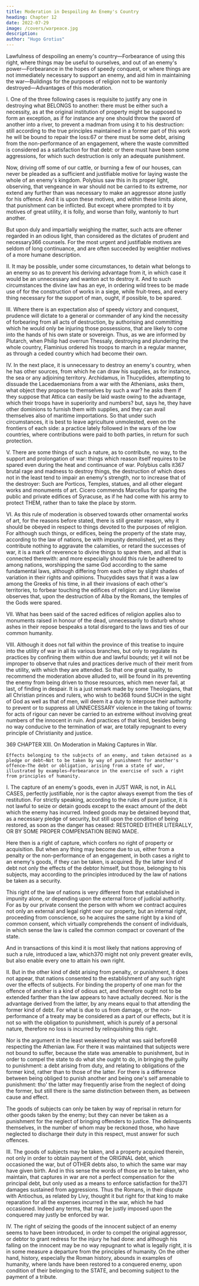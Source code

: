 ```yaml
---
title: Moderation in Despoiling An Enemy's Country
heading: Chapter 12
date: 2022-07-29
image: /covers/warpeace.jpg
description: 
author: "Hugo Grotius"
---
```



Lawfulness of despoiling an enemy's country—Forbearance of using this right, where things may be useful to ourselves, and out of an enemy's power—Forbearance in the hopes of speedy conquest, or where things are not immediately necessary to support an enemy, and aid him in maintaining the war—Buildings for the purposes of religion not to be wantonly destroyed—Advantages of this moderation.

I. One of the three following cases is requisite to justify any one in destroying what BELONGS to another: there must be either such a necessity, as at the original institution of property might be supposed to form an exception, as if for instance any one should throw the sword of another into a river, to prevent a madman from using it to his destruction: still according to the true principles maintained in a former part of this work he will be bound to repair the loss:67 or there must be some debt, arising from the non-performance of an engagement, where the waste committed is considered as a satisfaction for that debt: or there must have been some aggressions, for which such destruction is only an adequate punishment.

Now, driving off some of our cattle, or burning a few of our houses, can never be pleaded as a sufficient and justifiable motive for laying waste the whole of an enemy's kingdom. Polybius saw this in its proper light, observing, that vengeance in war should not be carried to its extreme, nor extend any further than was necessary to make an aggressor atone justly for his offence. And it is upon these motives, and within these limits alone, that punishment can be inflicted. But except where prompted to it by motives of great utility, it is folly, and worse than folly, wantonly to hurt another.

But upon duly and impartially weighing the matter, such acts are oftener regarded in an odious light, than considered as the dictates of prudent and necessary366 counsels. For the most urgent and justifiable motives are seldom of long continuance, and are often succeeded by weightier motives of a more humane description.

II. It may be possible, under some circumstances, to detain what belongs to an enemy so as to prevent his deriving advantage from it, in which case it would be an unnecessary and wanton act to destroy it. And to such circumstances the divine law has an eye, in ordering wild trees to be made use of for the construction of works in a siege, while fruit-trees, and every thing necessary for the support of man, ought, if possible, to be spared.

III. Where there is an expectation also of speedy victory and conquest, prudence will dictate to a general or commander of any kind the necessity of forbearing from all acts of destruction, by authorising and committing which he would only be injuring those possessions, that are likely to come into the hands of his own state or sovereign. Thus, as we are informed by Plutarch, when Philip had overrun Thessaly, destroying and plundering the whole country, Flaminius ordered his troops to march in a regular manner, as through a ceded country which had become their own.

IV. In the next place, it is unnecessary to destroy an enemy's country, when he has other sources, from which he can draw his supplies, as for instance, the sea or any adjoining territory. Archidamus, in Thucydides, attempting to dissuade the Lacedaemonians from a war with the Athenians, asks them, what object they propose to themselves by such a war? he asks them if they suppose that Attica can easily be laid waste owing to the advantage, which their troops have in superiority and numbers? but, says he, they have other dominions to furnish them with supplies, and they can avail themselves also of maritime importations. So that under such circumstances, it is best to leave agriculture unmolested, even on the frontiers of each side: a practice lately followed in the wars of the low countries, where contributions were paid to both parties, in return for such protection.

V. There are some things of such a nature, as to contribute, no way, to the support and prolongation of war: things which reason itself requires to be spared even during the heat and continuance of war. Polybius calls it367 brutal rage and madness to destroy things, the destruction of which does not in the least tend to impair an enemy's strength, nor to increase that of the destroyer: Such are Porticos, Temples, statues, and all other elegant works and monuments of art. Cicero commends Marcellus for sparing the public and private edifices of Syracuse, as if he had come with his army to protect THEM, rather than to take the place by storm.

VI. As this rule of moderation is observed towards other ornamental works of art, for the reasons before stated, there is still greater reason, why it should be obeyed in respect to things devoted to the purposes of religion. For although such things, or edifices, being the property of the state may, according to the law of nations, be with impunity demolished, yet as they contribute nothing to aggravate the calamities, or retard the successes of war, it is a mark of reverence to divine things to spare them, and all that is connected therewith: and more especially should this rule be adhered to among nations, worshipping the same God according to the same fundamental laws, although differing from each other by slight shades of variation in their rights and opinions. Thucydides says that it was a law among the Greeks of his time, in all their invasions of each other's territories, to forbear touching the edifices of religion: and Livy likewise observes that, upon the destruction of Alba by the Romans, the temples of the Gods were spared.

VII. What has been said of the sacred edifices of religion applies also to monuments raised in honour of the dead, unnecessarily to disturb whose ashes in their repose bespeaks a total disregard to the laws and ties of our common humanity.

VIII. Although it does not fall within the province of this treatise to inquire into the utility of war in all its various branches, but only to regulate its practices by confining them within due and lawful bounds; yet it will not be improper to observe that rules and practices derive much of their merit from the utility, with which they are attended. So that one great quality, to recommend the moderation above alluded to, will be found in its preventing the enemy from being driven to those resources, which men never fail, at last, of finding in despair. It is a just remark made by some Theologians, that all Christian princes and rulers, who wish to be368 found SUCH in the sight of God as well as that of men, will deem it a duty to interpose their authority to prevent or to suppress all UNNECESSARY violence in the taking of towns: for acts of rigour can never be carried to an extreme without involving great numbers of the innocent in ruin. And practices of that kind, besides being no way conducive to the termination of war, are totally repugnant to every principle of Christianity and justice.

369
CHAPTER XIII.
On Moderation in Making Captures in War.

    Effects belonging to the subjects of an enemy, and taken detained as a pledge or debt—Not to be taken by way of punishment for another's offence—The debt or obligation, arising from a state of war, illustrated by examples—Forbearance in the exercise of such a right from principles of humanity.

I. The capture of an enemy's goods, even in JUST WAR, is not, in ALL CASES, perfectly justifiable, nor is the captor always exempt from the ties of restitution. For strictly speaking, according to the rules of pure justice, it is not lawful to seize or detain goods except to the exact amount of the debt which the enemy has incurred. Indeed goods may be detained beyond that, as a necessary pledge of security, but still upon the condition of being restored, as soon as the danger has ceased: RESTORED EITHER LITERALLY, OR BY SOME PROPER COMPENSATION BEING MADE.

Here then is a right of capture, which confers no right of property or acquisition. But when any thing may become due to us, either from a penalty or the non-performance of an engagement, in both cases a right to an enemy's goods, if they can be taken, is acquired. By the latter kind of debt not only the effects of the debtor himself, but those, belonging to his subjects, may according to the principles introduced by the law of nations be taken as a security.

This right of the law of nations is very different from that established in impunity alone, or depending upon the external force of judicial authority. For as by our private consent the person with whom we contract acquires not only an external and legal right over our property, but an internal right, proceeding from conscience, so he acquires the same right by a kind of common consent, which virtually comprehends the consent of individuals, in which sense the law is called the common compact or covenant of the state.

And in transactions of this kind it is most likely that nations approving of such a rule, introduced a law, which370 might not only prevent greater evils, but also enable every one to attain his own right.

II. But in the other kind of debt arising from penalty, or punishment, it does not appear, that nations consented to the establishment of any such right over the effects of subjects. For binding the property of one man for the offence of another is a kind of odious act, and therefore ought not to be extended farther than the law appears to have actually decreed. Nor is the advantage derived from the latter, by any means equal to that attending the former kind of debt. For what is due to us from damage, or the non-performance of a treaty may be considered as a part of our effects, but it is not so with the obligation to punishment, which is purely of a personal nature, therefore no loss is incurred by relinquishing this right.

Nor is the argument in the least weakened by what was said before68 respecting the Athenian law. For there it was maintained that subjects were not bound to suffer, because the state was amenable to punishment, but in order to compel the state to do what she ought to do, in bringing the guilty to punishment: a debt arising from duty, and relating to obligations of the former kind, rather than to those of the latter. For there is a difference between being obliged to punish another and being one's self amenable to punishment: tho' the latter may frequently arise from the neglect of doing the former, but still there is the same distinction between them, as between cause and effect.

The goods of subjects can only be taken by way of reprisal in return for other goods taken by the enemy; but they can never be taken as a punishment for the neglect of bringing offenders to justice. The delinquents themselves, in the number of whom may be reckoned those, who have neglected to discharge their duty in this respect, must answer for such offences.

III. The goods of subjects may be taken, and a property acquired therein, not only in order to obtain payment of the ORIGINAL debt, which occasioned the war, but of OTHER debts also, to which the same war may have given birth. And in this sense the words of those are to be taken, who maintain, that captures in war are not a perfect compensation for the principal debt, but only used as a means to enforce satisfaction for the371 damages sustained from aggressions. Thus the Romans, in their dispute with Antiochus, as related by Livy, thought it but right for that king to make reparation for all the expenses incurred in the war, which he had occasioned. Indeed any terms, that may be justly imposed upon the conquered may justly be enforced by war.

IV. The right of seizing the goods of the innocent subject of an enemy seems to have been introduced, in order to compel the original aggressor, or debtor to grant redress for the injury he had done: and although his falling on the innocent may be no way repugnant to what is legally right, it is in some measure a departure from the principles of humanity. On the other hand, history, especially the Roman history, abounds in examples of humanity, where lands have been restored to a conquered enemy, upon condition of their belonging to the STATE, and becoming subject to the payment of a tribute.


